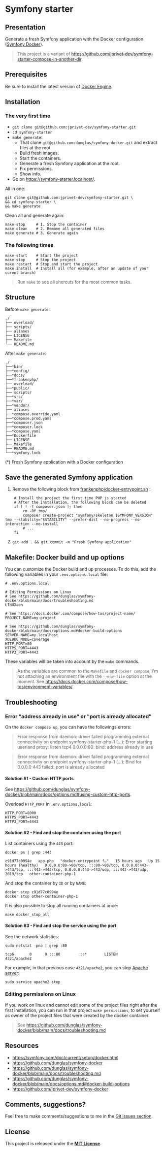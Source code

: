 # Symfony starter

## Presentation

Generate a fresh Symfony application with the Docker configuration ([Symfony Docker](https://github.com/dunglas/symfony-docker)).

> This project is a variant of https://github.com/jprivet-dev/symfony-starter-compose-in-another-dir.

## Prerequisites

Be sure to install the latest version of [Docker Engine](https://docs.docker.com/engine/install/).

## Installation

### The very first time
 
- `git clone git@github.com:jprivet-dev/symfony-starter.git`
- `cd symfony-starter`
- `make generate`:
  - That clone `git@github.com:dunglas/symfony-docker.git` and extract files at the root.
  - Build fresh images.
  - Start the containers.
  - Generate a fresh Symfony application at the root.
  - Fix permissions.
  - Show info.
- Go on https://symfony-starter.localhost/.

All in one:

```shell
git clone git@github.com:jprivet-dev/symfony-starter.git \
&& cd symfony-starter \
&& make generate
```

Clean all and generate again:

```shell
make stop     # 1. Stop the container
make clean    # 2. Remove all generated files
make generate # 3. Generate again
```

### The following times

```shell
make start    # Start the project
make stop     # Stop the project
make restart  # Stop and start the project
make install  # Install all (for example, after an update of your curent branch)
```

> Run `make` to see all shorcuts for the most common tasks.

## Structure

Before `make generate`:

```
./
├── overload/
├── scripts/
├── aliases
├── LICENSE
├── Makefile
└── README.md
```

After `make generate`:

```
./
├──*bin/
├──*config/
├──*docs/
├──*frankenphp/
├── overload/
├──*public/
├── scripts/
├──*src/
├──*var/
├──*vendor/
├── aliases
├──*compose.override.yaml
├──*compose.prod.yaml
├──*composer.json
├──*composer.lock
├──*compose.yaml
├──*Dockerfile
├── LICENSE
├── Makefile
├── README.md
└──*symfony.lock 
```

(*) Fresh Symfony application with a Docker configuration

## Save the generated Symfony application

1. Remove the following block from [frankenphp/docker-entrypoint.sh](app/frankenphp/docker-entrypoint.sh) :
```shell
	# Install the project the first time PHP is started
	# After the installation, the following block can be deleted
	if [ ! -f composer.json ]; then
		rm -Rf tmp/
		composer create-project "symfony/skeleton $SYMFONY_VERSION" tmp --stability="$STABILITY" --prefer-dist --no-progress --no-interaction --no-install
		# ...
	fi
```
2. `git add . && git commit -m "Fresh Symfony application"`

## Makefile: Docker build and up options

You can customize the Docker build and up processes. To do this, add the following variables in your `.env.options.local` file:

```dotenv
# .env.options.local

# Editing Permissions on Linux
# See https://github.com/dunglas/symfony-docker/blob/main/docs/troubleshooting.md
LINUX=on

# See https://docs.docker.com/compose/how-tos/project-name/
PROJECT_NAME=my-project

# See https://github.com/dunglas/symfony-docker/blob/main/docs/options.md#docker-build-options
SERVER_NAME=my.localhost
XDEBUG_MODE=coverage
HTTP_PORT=80
HTTPS_PORT=4443
HTTP3_PORT=4443
```

These variables will be taken into account by the `make` commands.

> As the variables are common to the `Makefile` and `docker compose`, I'm not attaching an environment file with the `--env-file` option at the moment. See https://docs.docker.com/compose/how-tos/environment-variables/.

## Troubleshooting

### Error "address already in use" or "port is already allocated"

On the `docker compose up`, you can have the followings errors:

> Error response from daemon: driver failed programming external connectivity on endpoint symfony-starter-php-1 (...): Error starting userland proxy: listen tcp4 0.0.0.0:80: bind: address already in use

> Error response from daemon: driver failed programming external connectivity on endpoint symfony-starter-php-1 (...): Bind for 0.0.0.0:443 failed: port is already allocated

#### Solution #1 - Custom HTTP ports

See https://github.com/dunglas/symfony-docker/blob/main/docs/options.md#using-custom-http-ports.

Overload `HTTP_PORT` in `.env.options.local`:

```dotenv
HTTP_PORT=8000
HTTPS_PORT=4443
HTTP3_PORT=4443
```

#### Solution #2 - Find and stop the container using the port

List containers using the `443` port:

```shell
docker ps | grep :443
```

```
c91d77c0994e   app-php   "docker-entrypoint f…"   15 hours ago   Up 15 hours (healthy)   0.0.0.0:80->80/tcp, :::80->80/tcp, 0.0.0.0:443->443/tcp, :::443->443/tcp, 0.0.0.0:443->443/udp, :::443->443/udp, 2019/tcp   other-container-php-1
```

And stop the container by `ID` or by `NAME`:

```shell
docker stop c91d77c0994e
docker stop other-container-php-1
```

It is also possible to stop all running containers at once:

```shell
make docker_stop_all
```

#### Solution #3 - Find and stop the service using the port

See the network statistics:

```shell
sudo netstat -pna | grep :80
```

```
tcp6       0      0 :::80        :::*        LISTEN        4321/apache2
```

For example, in that previous case `4321/apache2`, you can stop [Apache server](https://httpd.apache.org/):

```shell
sudo service apache2 stop
````

### Editing permissions on Linux

If you work on linux and cannot edit some of the project files right after the first installation, you can run in that project `make permissions`, to set yourself as owner of the project files that were created by the docker container.

> See https://github.com/dunglas/symfony-docker/blob/main/docs/troubleshooting.md

## Resources

- https://symfony.com/doc/current/setup/docker.html
- https://github.com/dunglas/symfony-docker
- https://github.com/dunglas/symfony-docker/blob/main/docs/troubleshooting.md
- https://github.com/dunglas/symfony-docker/blob/main/docs/options.md#docker-build-options
- https://github.com/jprivet-dev/symfony-docker

## Comments, suggestions?

Feel free to make comments/suggestions to me in the [Git issues section](https://github.com/jprivet-dev/symfony-starter/issues).

## License

This project is released under the [**MIT License**](https://github.com/jprivet-dev/symfony-starter/blob/main/LICENSE).